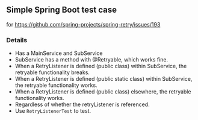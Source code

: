 ## Simple Spring Boot test case
for https://github.com/spring-projects/spring-retry/issues/193

### Details
- Has a MainService and SubService
- SubService has a method with @Retryable, which works fine.
- When a RetryListener is defined (public class) within SubService, the retryable functionality breaks.
- When a RetryListener is defined (public static class) within SubService, the retryable functionality works.
- When a RetryListener is defined (public class) elsewhere, the retryable functionality works.
- Regardless of whether the retryListener is referenced.
- Use `RetryListenerTest` to test.